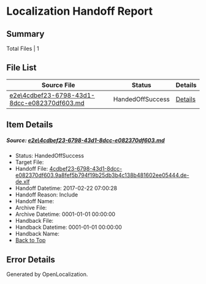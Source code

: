 # <a name='report-top'></a> Localization Handoff Report

## Summary
 Total Files | 1

## File List
 Source File | Status | Details 
 ----------- | ------ | ------- 
 [e2e\4cdbef23-6798-43d1-8dcc-e082370df603.md](https://github.com/OpenLocalizationTestOrg/ol-test4/blob/4ae0b22e8c817245e66993cf4efdebfb65c558d9/e2e/4cdbef23-6798-43d1-8dcc-e082370df603.md) | HandedOffSuccess | [Details](#40d418c6b5c9cf65e3d54b60643890c47dbef5f43)

## Item Details
##### <a name='40d418c6b5c9cf65e3d54b60643890c47dbef5f43'></a> Source: [e2e\4cdbef23-6798-43d1-8dcc-e082370df603.md](https://github.com/OpenLocalizationTestOrg/ol-test4/blob/4ae0b22e8c817245e66993cf4efdebfb65c558d9/e2e/4cdbef23-6798-43d1-8dcc-e082370df603.md)
* Status: HandedOffSuccess
* Target File: 
* Handoff File: [4cdbef23-6798-43d1-8dcc-e082370df603.9a8fef5b794f19b25db3b4c138b481602ee05444.de-de.xlf](https://github.com/OpenLocalizationTestOrg/ol-test4-handoff/blob/7b0e9fb1adc4b688756b198ab47119966d865516/ol-handoff/OpenLocalizationTestOrg/ol-test4-dede/xinjiang/ht/4cdbef23-6798-43d1-8dcc-e082370df603.9a8fef5b794f19b25db3b4c138b481602ee05444.de-de.xlf)
* Handoff Datetime: 2017-02-22 07:00:28
* Handoff Reason: Include
* Handoff Name: 
* Archive File: 
* Archive Datetime: 0001-01-01 00:00:00
* Handback File: 
* Handback Datetime: 0001-01-01 00:00:00
* Handback Name: 
* [Back to Top](#report-top)


## Error Details

Generated by OpenLocalization.
